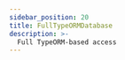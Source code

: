 ```yaml
---
sidebar_position: 20
title: FullTypeORMDatabase
description: >-
  Full TypeORM-based access 
---
```

